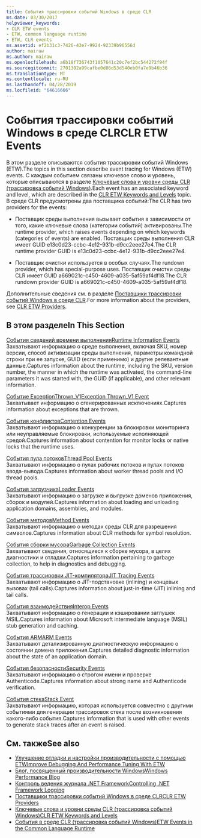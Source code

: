```yaml
---
title: События трассировки событий Windows в среде CLR
ms.date: 03/30/2017
helpviewer_keywords:
- CLR ETW events
- ETW, common language runtime
- ETW, CLR events
ms.assetid: ef2b31c3-7426-43e7-9924-92339b96556d
author: mairaw
ms.author: mairaw
ms.openlocfilehash: a6b18f736743f1057641c20c7ef2bc544272f94f
ms.sourcegitcommit: 2701302a99cafbe0d86d53d540eb0fa7e9b46b36
ms.translationtype: MT
ms.contentlocale: ru-RU
ms.lasthandoff: 04/28/2019
ms.locfileid: "64616666"
---
```

# <a name="clr-etw-events"></a><span data-ttu-id="063d4-102">События трассировки событий Windows в среде CLR</span><span class="sxs-lookup"><span data-stu-id="063d4-102">CLR ETW Events</span></span>
<span data-ttu-id="063d4-103">В этом разделе описываются события трассировки событий Windows (ETW).</span><span class="sxs-lookup"><span data-stu-id="063d4-103">The topics in this section describe event tracing for Windows (ETW) events.</span></span> <span data-ttu-id="063d4-104">С каждым событием связаны ключевое слово и уровень, которые описываются в разделе [Ключевые слова и уровни среды CLR (трассировка событий Windows)](../../../docs/framework/performance/clr-etw-keywords-and-levels.md).</span><span class="sxs-lookup"><span data-stu-id="063d4-104">Each event has an associated keyword and level, which are described in the [CLR ETW Keywords and Levels](../../../docs/framework/performance/clr-etw-keywords-and-levels.md) topic.</span></span> <span data-ttu-id="063d4-105">В среде CLR предусмотрены два поставщика событий:</span><span class="sxs-lookup"><span data-stu-id="063d4-105">The CLR has two providers for the events:</span></span>  
  
- <span data-ttu-id="063d4-106">Поставщик среды выполнения вызывает события в зависимости от того, какие ключевые слова (категории событий) активированы.</span><span class="sxs-lookup"><span data-stu-id="063d4-106">The runtime provider, which raises events depending on which keywords (categories of events) are enabled.</span></span> <span data-ttu-id="063d4-107">Поставщик среды выполнения CLR имеет GUID e13c0d23-ccbc-4e12-931b-d9cc2eee27e4.</span><span class="sxs-lookup"><span data-stu-id="063d4-107">The CLR runtime provider GUID is e13c0d23-ccbc-4e12-931b-d9cc2eee27e4.</span></span>  
  
- <span data-ttu-id="063d4-108">Поставщик очистки используется в особых случаях.</span><span class="sxs-lookup"><span data-stu-id="063d4-108">The rundown provider, which has special-purpose uses.</span></span> <span data-ttu-id="063d4-109">Поставщик очистки среды CLR имеет GUID a669021c-c450-4609-a035-5af59af4df18.</span><span class="sxs-lookup"><span data-stu-id="063d4-109">The CLR rundown provider GUID is a669021c-c450-4609-a035-5af59af4df18.</span></span>  
  
 <span data-ttu-id="063d4-110">Дополнительные сведения см. в разделе [Поставщики трассировки событий Windows в среде CLR](../../../docs/framework/performance/clr-etw-providers.md).</span><span class="sxs-lookup"><span data-stu-id="063d4-110">For more information about the providers, see [CLR ETW Providers](../../../docs/framework/performance/clr-etw-providers.md).</span></span>  
  
## <a name="in-this-section"></a><span data-ttu-id="063d4-111">В этом разделе</span><span class="sxs-lookup"><span data-stu-id="063d4-111">In This Section</span></span>  
 [<span data-ttu-id="063d4-112">События сведений времени выполнения</span><span class="sxs-lookup"><span data-stu-id="063d4-112">Runtime Information Events</span></span>](../../../docs/framework/performance/runtime-information-etw-events.md)  
 <span data-ttu-id="063d4-113">Захватывают информацию о среде выполнения, включая SKU, номер версии, способ активизации среды выполнения, параметры командной строки при ее запуске, GUID (если применимо) и другие релевантные данные.</span><span class="sxs-lookup"><span data-stu-id="063d4-113">Captures information about the runtime, including the SKU, version number, the manner in which the runtime was activated, the command-line parameters it was started with, the GUID (if applicable), and other relevant information.</span></span>  
  
 [<span data-ttu-id="063d4-114">Событие ExceptionThrown_V1</span><span class="sxs-lookup"><span data-stu-id="063d4-114">Exception Thrown_V1 Event</span></span>](../../../docs/framework/performance/exception-thrown-v1-etw-event.md)  
 <span data-ttu-id="063d4-115">Захватывает информацию о сгенерированных исключениях.</span><span class="sxs-lookup"><span data-stu-id="063d4-115">Captures information about exceptions that are thrown.</span></span>  
  
 [<span data-ttu-id="063d4-116">События конфликтов</span><span class="sxs-lookup"><span data-stu-id="063d4-116">Contention Events</span></span>](../../../docs/framework/performance/contention-etw-events.md)  
 <span data-ttu-id="063d4-117">Захватывают информацию о конкуренции за блокировки мониторинга или неуправляемые блокировки, используемые исполняющей средой.</span><span class="sxs-lookup"><span data-stu-id="063d4-117">Captures information about contention for monitor locks or native locks that the runtime uses.</span></span>  
  
 [<span data-ttu-id="063d4-118">События пула потоков</span><span class="sxs-lookup"><span data-stu-id="063d4-118">Thread Pool Events</span></span>](../../../docs/framework/performance/thread-pool-etw-events.md)  
 <span data-ttu-id="063d4-119">Захватывают информацию о пулах рабочих потоков и пулах потоков ввода-вывода.</span><span class="sxs-lookup"><span data-stu-id="063d4-119">Captures information about worker thread pools and I/O thread pools.</span></span>  
  
 [<span data-ttu-id="063d4-120">События загрузчика</span><span class="sxs-lookup"><span data-stu-id="063d4-120">Loader Events</span></span>](../../../docs/framework/performance/loader-etw-events.md)  
 <span data-ttu-id="063d4-121">Захватывают информацию о загрузке и выгрузке доменов приложения, сборок и модулей.</span><span class="sxs-lookup"><span data-stu-id="063d4-121">Captures information about loading and unloading application domains, assemblies, and modules.</span></span>  
  
 [<span data-ttu-id="063d4-122">События методов</span><span class="sxs-lookup"><span data-stu-id="063d4-122">Method Events</span></span>](../../../docs/framework/performance/method-etw-events.md)  
 <span data-ttu-id="063d4-123">Захватывают информацию о методах среды CLR для разрешения символов.</span><span class="sxs-lookup"><span data-stu-id="063d4-123">Captures information about CLR methods for symbol resolution.</span></span>  
  
 [<span data-ttu-id="063d4-124">События сборки мусора</span><span class="sxs-lookup"><span data-stu-id="063d4-124">Garbage Collection Events</span></span>](../../../docs/framework/performance/garbage-collection-etw-events.md)  
 <span data-ttu-id="063d4-125">Захватывают сведения, относящиеся к сборке мусора, в целях диагностики и отладки.</span><span class="sxs-lookup"><span data-stu-id="063d4-125">Captures information pertaining to garbage collection, to help in diagnostics and debugging.</span></span>  
  
 [<span data-ttu-id="063d4-126">События трассировки JIT-компилятора</span><span class="sxs-lookup"><span data-stu-id="063d4-126">JIT Tracing Events</span></span>](../../../docs/framework/performance/jit-tracing-etw-events.md)  
 <span data-ttu-id="063d4-127">Захватывают информацию о JIT-подстановке (inlining) и концевых вызовах (tail calls).</span><span class="sxs-lookup"><span data-stu-id="063d4-127">Captures information about just-in-time (JIT) inlining and tail calls.</span></span>  
  
 [<span data-ttu-id="063d4-128">События взаимодействия</span><span class="sxs-lookup"><span data-stu-id="063d4-128">Interop Events</span></span>](../../../docs/framework/performance/interop-etw-events.md)  
 <span data-ttu-id="063d4-129">Захватывают информацию о генерации и кэшировании заглушек MSIL.</span><span class="sxs-lookup"><span data-stu-id="063d4-129">Captures information about Microsoft intermediate language (MSIL) stub generation and caching.</span></span>  
  
 [<span data-ttu-id="063d4-130">События ARM</span><span class="sxs-lookup"><span data-stu-id="063d4-130">ARM Events</span></span>](../../../docs/framework/performance/application-domain-resource-monitoring-arm-etw-events.md)  
 <span data-ttu-id="063d4-131">Захватывают детализированную диагностическую информацию о состоянии домена приложения.</span><span class="sxs-lookup"><span data-stu-id="063d4-131">Captures detailed diagnostic information about the state of an application domain.</span></span>  
  
 [<span data-ttu-id="063d4-132">События безопасности</span><span class="sxs-lookup"><span data-stu-id="063d4-132">Security Events</span></span>](../../../docs/framework/performance/security-etw-events.md)  
 <span data-ttu-id="063d4-133">Захватывают информацию о строгом имени и проверке Authenticode.</span><span class="sxs-lookup"><span data-stu-id="063d4-133">Captures information about strong name and Authenticode verification.</span></span>  
  
 [<span data-ttu-id="063d4-134">События стека</span><span class="sxs-lookup"><span data-stu-id="063d4-134">Stack Event</span></span>](../../../docs/framework/performance/stack-etw-event.md)  
 <span data-ttu-id="063d4-135">Захватывают информацию, которая используется совместно с другими событиями для генерации трассировок стека после возникновения какого-либо события.</span><span class="sxs-lookup"><span data-stu-id="063d4-135">Captures information that is used with other events to generate stack traces after an event is raised.</span></span>  
  
## <a name="see-also"></a><span data-ttu-id="063d4-136">См. также</span><span class="sxs-lookup"><span data-stu-id="063d4-136">See also</span></span>

- [<span data-ttu-id="063d4-137">Улучшение отладки и настройки производительности с помощью ETW</span><span class="sxs-lookup"><span data-stu-id="063d4-137">Improve Debugging And Performance Tuning With ETW</span></span>](https://go.microsoft.com/fwlink/?LinkId=179696)
- [<span data-ttu-id="063d4-138">Блог, посвященный производительности Windows</span><span class="sxs-lookup"><span data-stu-id="063d4-138">Windows Performance Blog</span></span>](https://go.microsoft.com/fwlink/?LinkId=179509)
- [<span data-ttu-id="063d4-139">Контроль ведения журнала .NET Framework</span><span class="sxs-lookup"><span data-stu-id="063d4-139">Controlling .NET Framework Logging</span></span>](../../../docs/framework/performance/controlling-logging.md)
- [<span data-ttu-id="063d4-140">Поставщики трассировки событий Windows в среде CLR</span><span class="sxs-lookup"><span data-stu-id="063d4-140">CLR ETW Providers</span></span>](../../../docs/framework/performance/clr-etw-providers.md)
- [<span data-ttu-id="063d4-141">Ключевые слова и уровни среды CLR (трассировка событий Windows)</span><span class="sxs-lookup"><span data-stu-id="063d4-141">CLR ETW Keywords and Levels</span></span>](../../../docs/framework/performance/clr-etw-keywords-and-levels.md)
- [<span data-ttu-id="063d4-142">События в среде CLR (трассировка событий Windows)</span><span class="sxs-lookup"><span data-stu-id="063d4-142">ETW Events in the Common Language Runtime</span></span>](../../../docs/framework/performance/etw-events-in-the-common-language-runtime.md)

